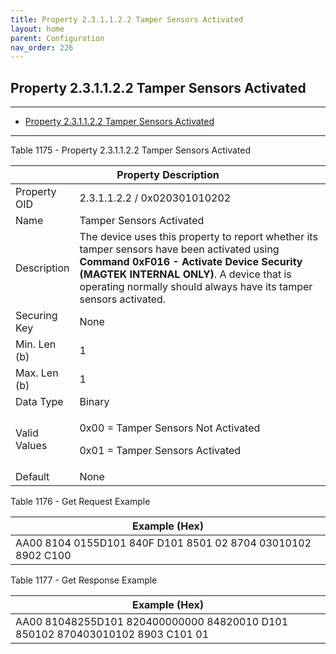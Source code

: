 ```yaml
---
title: Property 2.3.1.1.2.2 Tamper Sensors Activated
layout: home
parent: Configuration
nav_order: 226
---
```


## Property 2.3.1.1.2.2 Tamper Sensors Activated

---

- [Property 2.3.1.1.2.2 Tamper Sensors Activated](#property-231122-tamper-sensors-activated)

---


Table 1175 - Property 2.3.1.1.2.2 Tamper Sensors Activated

<table>
<colgroup>
<col style="width: 14%" />
<col style="width: 85%" />
</colgroup>
<thead>
<tr>
<th colspan="2">Property Description</th>
</tr>
</thead>
<tbody>
<tr>
<td>Property OID</td>
<td>2.3.1.1.2.2 / 0x020301010202</td>
</tr>
<tr>
<td>Name</td>
<td>Tamper Sensors Activated</td>
</tr>
<tr>
<td>Description</td>
<td>The device uses this property to report whether its tamper sensors
have been activated using <strong>Command 0xF016 - Activate Device
Security (MAGTEK INTERNAL ONLY)</strong>. A device that is operating
normally should always have its tamper sensors activated.</td>
</tr>
<tr>
<td>Securing Key</td>
<td>None</td>
</tr>
<tr>
<td>Min. Len (b)</td>
<td>1</td>
</tr>
<tr>
<td>Max. Len (b)</td>
<td>1</td>
</tr>
<tr>
<td>Data Type</td>
<td>Binary</td>
</tr>
<tr>
<td>Valid Values</td>
<td><p>0x00 = Tamper Sensors Not Activated</p>
<p>0x01 = Tamper Sensors Activated</p></td>
</tr>
<tr>
<td>Default</td>
<td>None</td>
</tr>
</tbody>
</table>

Table 1176 - Get Request Example

| Example (Hex)                                                |
|--------------------------------------------------------------|
| AA00 8104 0155D101 840F D101 8501 02 8704 03010102 8902 C100 |

Table 1177 - Get Response Example

| Example (Hex) |
|----|
| AA00 81048255D101 820400000000 84820010 D101 850102 870403010102 8903 C101 01 |

##